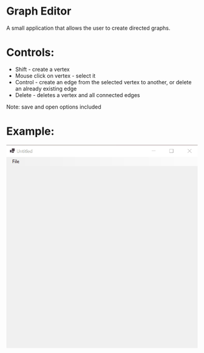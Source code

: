 # Graph Editor

A small application that allows the user to create directed graphs.

# Controls:

- Shift - create a vertex
- Mouse click on vertex - select it
- Control - create an edge from the selected vertex to another, or delete an already existing edge
- Delete - deletes a vertex and all connected edges

Note: save and open options included

# Example:

![How the program works](https://raw.githubusercontent.com/AdilovicUna/Graph-editor/master/Graph_editor_example.gif)
